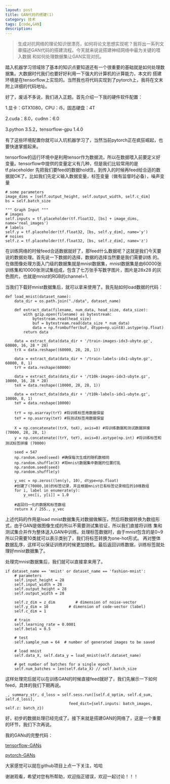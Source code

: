 ```yaml
---
layout: post
title: GAN代码的搭建(1)
category: 技术
tags: [code,GAN]
description: 
---
```


>生成对抗网络的理论知识很漂亮，如何将论文思想实现呢？我将出一系列文章描述GAN代码的搭建流程。今天就来说说搭建神经网络中最为关键的喂入数据
和如何处理数据集让GAN实现对抗。

踏入机器学习领域除了基本的知识点要知道还有一个很重要的基础就是如何处理数据集。大数据时代我们也要好好利用一下强大的计算机的计算能力，本文的
搭建环境是在tensorflow上实现的。当然我也将代码实现到了pytorch上，我将在文末附上详细的代码地址。

好了，废话不多说，我们进入正题。首先介绍一下我的硬件软件配置：

1.显卡：GTX1080，CPU：i5，固态硬盘：4T

2.cuda：8.0，cudnn：6.0

3.python 3.5.2，tensorflow-gpu 1.4.0

有了这些环境配置你就可以入坑机器学习了，当然当前pytorch正在疯狂崛起，也要快速掌握起来。

tensorflow的运行环境中是利用tensor作为数据流，所以在数据喂入前要定义好变量。tensorflow中提供的变量定义有几种，但是我们比较常用的是tf.placeholder
先把我们要feed的数据hold住，到传入的时候再feed给合适的数据就OK了。比如我们先定义输入数据变量，标签变量（做有监督时必备），噪声变量

    # some parameters
    image_dims = [self.output_height, self.output_width, self.c_dim]
    bs = self.batch_size

    """ Graph Input """
    # images
    self.inputs = tf.placeholder(tf.float32, [bs] + image_dims, name='real_images')
    # labels
    self.y = tf.placeholder(tf.float32, [bs, self.y_dim], name='y')
    # noises
    self.z = tf.placeholder(tf.float32, [bs, self.z_dim], name='z')

在训练网络的时候feed合适数据就好了，那feed什么数据呢？这就是我们今天要说的数据处理。首先说一下数据的选择，数据的选择当然要是我们需要训练
的。在做图像处理方面入门级的数据集就是mnist数据集，mnist数据集是由60000张训练集和10000张测试集组成，包含了七万张手写数字图片，图片是28x28
的灰色图片。也就是mnist的RGB的channel=1.

当我们下载好mnist数据集后，就可以拿来使用了。我先贴如何load数据的代码：

    def load_mnist(dataset_name):
        data_dir = os.path.join("./data", dataset_name)

        def extract_data(filename, num_data, head_size, data_size):
            with gzip.open(filename) as bytestream:
                bytestream.read(head_size)
                buf = bytestream.read(data_size * num_data)
                data = np.frombuffer(buf, dtype=np.uint8).astype(np.float)
            return data

        data = extract_data(data_dir + '/train-images-idx3-ubyte.gz', 60000, 16, 28 * 28)
        trX = data.reshape((60000, 28, 28, 1))

        data = extract_data(data_dir + '/train-labels-idx1-ubyte.gz', 60000, 8, 1)
        trY = data.reshape(60000)

        data = extract_data(data_dir + '/t10k-images-idx3-ubyte.gz', 10000, 16, 28 * 28)
        teX = data.reshape((10000, 28, 28, 1))

        data = extract_data(data_dir + '/t10k-labels-idx1-ubyte.gz', 10000, 8, 1)
        teY = data.reshape(10000)

        trY = np.asarray(trY) #将训练标签用数据保留
        teY = np.asarray(teY) #将测试标签用数据保留

        X = np.concatenate((trX, teX), axis=0) #将训练数据和测试数据拼接 (70000, 28, 28, 1)
        y = np.concatenate((trY, teY), axis=0).astype(np.int) #将训练标签和测试标签拼接 (70000)

        seed = 547
        np.random.seed(seed) #确保每次生成的随机数相同
        np.random.shuffle(X) #将mnist数据集中数据的位置打乱
        np.random.seed(seed)
        np.random.shuffle(y)

        y_vec = np.zeros((len(y), 10), dtype=np.float)
        #创建了(70000,10)的标签记录，并且根据mnist已有标签记录相应的10维数组
        for i, label in enumerate(y):
            y_vec[i, y[i]] = 1.0

        #返回归一化的数据和标签数组
        return X / 255., y_vec

上述代码的作用是load mnist数据集先对数据做解压，然后将数据转换为数组形式，由于GAN是做图像生成的所以不需要测试集验证，所以我们直接将训练
集和测试集合并作为整体送入GAN中训练。处理标签数据时，由于mnist包含的是0~9所以只需要10类就可以表示类别了，我们将标签转换为one-hot形式。
再对整体数据乱序，这样可以保证训练的时候更加随机。最后返回训练数据，训练标签就处理好mnist数据集了。

处理完mnist数据集后，我们就可以直接拿来用了。

    if dataset_name == 'mnist' or dataset_name == 'fashion-mnist':
        # parameters
        self.input_height = 28
        self.input_width = 28
        self.output_height = 28
        self.output_width = 28

        self.z_dim = z_dim         # dimension of noise-vector
        self.y_dim = 10         # dimension of code-vector (label)
        self.c_dim = 1

        # train
        self.learning_rate = 0.0001
        self.beta1 = 0.5

        # test
        self.sample_num = 64  # number of generated images to be saved

        # load mnist
        self.data_X, self.data_y = load_mnist(self.dataset_name)

        # get number of batches for a single epoch
        self.num_batches = len(self.data_X) // self.batch_size

这样处理完后就可以在训练GAN的时候直接feed就好了，我们先展示一下如何feed，具体的我们下期再说。

    _, summary_str, d_loss = self.sess.run([self.d_optim, self.d_sum, self.d_loss],
								feed_dict={self.inputs: batch_images, self.z: batch_z})

好，初步的数据处理已经完成了。接下来就是搭建GAN的网络了，这是一个重要的环节，我们下次再说。

我的GANs的完整代码：

[tensorflow-GANs](https://github.com/TwistedW/tensorflow-GANs)

[pytorch-GANs](https://github.com/TwistedW/pytorch-GANs)

大家感觉可以就在github项目上点一下关注，哈哈

谢谢观看，希望对您有所帮助，欢迎指正错误，欢迎一起讨论！！！